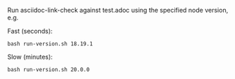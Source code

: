 Run asciidoc-link-check against test.adoc using the specified node version, e.g.

Fast (seconds):

```
bash run-version.sh 18.19.1
```

Slow (minutes):

```
bash run-version.sh 20.0.0
